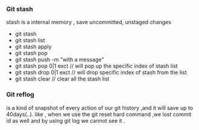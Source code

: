 ### Git stash 

stash is a internal memory , save uncommitted, unstaged changes

- git stash
- git stash list 
- git stash apply
- git stash pop
- git stash push -m "with a message"
- git stash pop 0|1 exct  // will pop up the specific index of stash list
- git stash drop 0|1 exct // will drop specific index of stash from the list
- git stash clear  // clear all the stash list

### Git reflog

is a kind of snapshot of every action of our git history ,and it will save up to 40days(..). like , when we use the git reset hard  command ,we lost commit id as well and by using git log we cannot see it .

